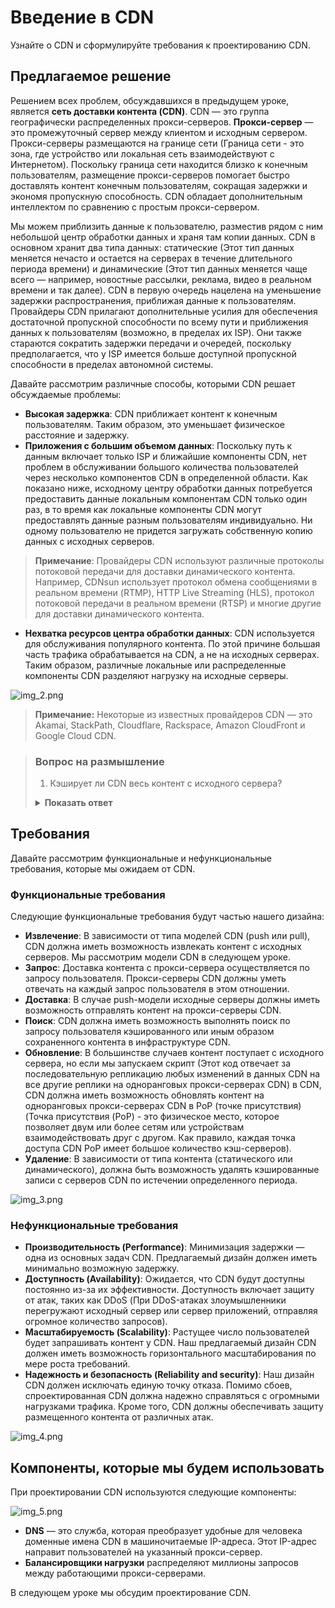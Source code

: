 # Введение в CDN

Узнайте о CDN и сформулируйте требования к проектированию CDN.

## Предлагаемое решение

Решением всех проблем, обсуждавшихся в предыдущем уроке, является **сеть доставки контента (CDN)**. CDN — это группа географически
распределенных прокси-серверов. **Прокси-сервер** — это промежуточный сервер между клиентом и исходным сервером. Прокси-серверы размещаются
на границе сети (Граница сети - это зона, где устройство или локальная сеть взаимодействуют с Интернетом). Поскольку граница сети находится
близко к конечным пользователям,
размещение прокси-серверов помогает быстро доставлять контент конечным пользователям, сокращая задержки и экономя пропускную способность.
CDN обладает дополнительным интеллектом по сравнению с простым прокси-сервером.

Мы можем приблизить данные к пользователю, разместив рядом с ним небольшой центр обработки данных и храня там копии данных. CDN в основном
хранит два типа данных: статические (Этот тип данных меняется нечасто и остается на серверах в течение длительного периода времени) и
динамические (Этот тип данных меняется чаще всего — например, новостные рассылки, реклама, видео в реальном времени и так далее). CDN в
первую очередь нацелена на уменьшение задержки
распространения, приближая данные к пользователям. Провайдеры CDN прилагают дополнительные усилия для обеспечения достаточной пропускной
способности по всему пути и приближения данных к пользователям (возможно, в пределах их ISP). Они также стараются сократить задержки
передачи и очередей, поскольку предполагается, что у ISP имеется больше доступной пропускной способности в пределах автономной системы.

Давайте рассмотрим различные способы, которыми CDN решает обсуждаемые проблемы:

* **Высокая задержка**: CDN приближает контент к конечным пользователям. Таким образом, это уменьшает физическое расстояние и задержку.
* **Приложения с большим объемом данных**: Поскольку путь к данным включает только ISP и ближайшие компоненты CDN, нет проблем в
  обслуживании большого количества пользователей через несколько компонентов CDN в определенной области. Как показано ниже, исходному центру
  обработки данных потребуется предоставить данные локальным компонентам CDN только один раз, в то время как локальные компоненты CDN могут
  предоставлять данные разным пользователям индивидуально. Ни одному пользователю не придется загружать собственную копию данных с исходных
  серверов.

> **Примечание**: Провайдеры CDN используют различные протоколы потоковой передачи для доставки динамического контента. Например, CDNsun
> использует протокол обмена сообщениями в реальном времени (RTMP), HTTP Live Streaming (HLS), протокол потоковой передачи в реальном
> времени (RTSP) и многие другие для доставки динамического контента.

* **Нехватка ресурсов центра обработки данных**: CDN используется для обслуживания популярного контента. По этой причине большая часть
  трафика обрабатывается на CDN, а не на исходных серверах. Таким образом, различные локальные или распределенные компоненты CDN разделяют
  нагрузку на исходные серверы.

![img_2.png](img/img_2.png)

> **Примечание:** Некоторые из известных провайдеров CDN — это Akamai, StackPath, Cloudflare, Rackspace, Amazon CloudFront и Google Cloud
> CDN.

> ### Вопрос на размышление
> 1. Кэширует ли CDN весь контент с исходного сервера?
>
> <details>
>   <summary><b>Показать ответ</b></summary>
> Маловероятно. CDN кэширует значительную часть содержимого в зависимости от своих возможностей, и в основном это статическое содержимое.
>
> Это также зависит от размера содержимого. Например, Netflix может хранить более 90% своих фильмов в сети CDN, в то время как для такого
> сервиса, как YouTube, это может оказаться невозможным из-за огромного объема контента.
>  </details>

## Требования

Давайте рассмотрим функциональные и нефункциональные требования, которые мы ожидаем от CDN.

### Функциональные требования

Следующие функциональные требования будут частью нашего дизайна:

* **Извлечение**: В зависимости от типа моделей CDN (push или pull), CDN должна иметь возможность извлекать контент
  с исходных серверов. Мы рассмотрим модели CDN в следующем уроке.
* **Запрос**: Доставка контента с прокси-сервера осуществляется по запросу пользователя. Прокси-серверы CDN должны уметь отвечать на каждый
  запрос пользователя в этом отношении.
* **Доставка**: В случае push-модели исходные серверы должны иметь возможность отправлять контент на прокси-серверы CDN.
* **Поиск**: CDN должна иметь возможность выполнять поиск по запросу пользователя кэшированного или иным образом сохраненного контента в
  инфраструктуре CDN.
* **Обновление**: В большинстве случаев контент поступает с исходного сервера, но если мы
  запускаем скрипт (Этот код отвечает за последовательную репликацию любых изменений в данных CDN на все другие реплики на одноранговых прокси-серверах CDN) в CDN, CDN должна иметь возможность обновлять контент на
  одноранговых прокси-серверах CDN в PoP (точке присутствия)(Точка присутствия (PoP) - это физическое место, которое позволяет двум или более сетям или устройствам взаимодействовать друг с другом. Как правило, каждая точка доступа CDN PoP имеет большое количество кэш-серверов).
* **Удаление**: В зависимости от типа контента (статического или динамического), должна быть возможность удалять кэшированные записи с
  серверов CDN по истечении определенного периода.

![img_3.png](img/img_3.png)

### Нефункциональные требования

* **Производительность (Performance)**: Минимизация задержки — одна из основных задач CDN. Предлагаемый дизайн должен иметь минимально возможную задержку.
* **Доступность (Availability)**: Ожидается, что CDN будут доступны постоянно из-за их эффективности. Доступность включает защиту от атак, таких
  как DDoS (При DDoS-атаках злоумышленники перегружают исходный сервер или сервер приложений, отправляя огромное количество запросов).
* **Масштабируемость (Scalability)**: Растущее число пользователей будет запрашивать контент у CDN. Наш предлагаемый дизайн CDN должен иметь возможность
  горизонтального масштабирования по мере роста требований.
* **Надежность и безопасность (Reliability and security)**: Наш дизайн CDN должен исключать единую точку отказа. Помимо сбоев, спроектированная CDN должна надежно
  справляться с огромными нагрузками трафика. Кроме того, CDN должны обеспечивать защиту размещенного контента от различных атак.

![img_4.png](img/img_4.png)

## Компоненты, которые мы будем использовать

При проектировании CDN используются следующие компоненты:

![img_5.png](img/img_5.png)

* **DNS** — это служба,
  которая преобразует удобные для человека доменные имена CDN в машиночитаемые IP-адреса. Этот IP-адрес направит пользователей на указанный
  прокси-сервер.
* **Балансировщики нагрузки**
  распределяют миллионы запросов между работающими прокси-серверами.

В следующем уроке мы обсудим проектирование CDN.